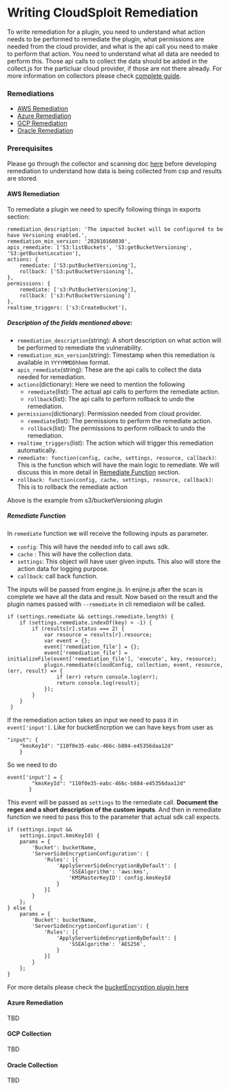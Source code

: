 # Writing CloudSploit Remediation
To write remediation for a plugin, you need to understand what action needs to be performed to remediate the plugin, what permissions are needed from the cloud provider, and what is the api call you need to make to perform that action. You need to understand what all data are needed to perform this. Those api calls to collect the data should be added in the collect.js for the particluar cloud provider, if those are not there already. For more information on collectors please check [complete guide](docs/writing-plugins.md).
### Remediations

* [AWS Remediation](#aws-remediation)
* [Azure Remediation](#azure-remediation)
* [GCP Remediation](#gcp-remediation)
* [Oracle Remediation](#oracle-remediation)

### Prerequisites
Please go through the collector and scanning doc [here](docs/writing-plugins.md) before developing remediation to understand how data is being collected from csp and results are stored.

#### AWS Remediation
To remediate a plugin we need to specify following things in exports section:
```
remediation_description: 'The impacted bucket will be configured to be have Versioning enabled.',
remediation_min_version: '202010160030',
apis_remediate: ['S3:listBuckets', 'S3:getBucketVersioning', 'S3:getBucketLocation'],
actions: {
    remediate: ['S3:putBucketVersioning'],
    rollback: ['S3:putBucketVersioning'],
},
permissions: {
    remediate: ['s3:PutBucketVersioning'],
    rollback: ['s3:PutBucketVersioning']
},
realtime_triggers: ['s3:CreateBucket'],
```
##### Description of the fields mentioned above:
* ```remediation_description```(string): A short description on what action will be performed to remediate the vulnerability.
* ```remediation_min_version```(string): Timestamp when this remediation is available in `YYYYMMDDhhmm` format.
* ```apis_remediate```(string): These are the api calls to collect the data needed for remediation.
* ```actions```(dictionary): Here we need to mention the following
    * ```remediate```(list): The actual api calls to perform the remediate action.
    * ```rollback```(list): The api calls to perform rollback to undo the remediation.
* ```permissions```(dictionary): Permission needed from cloud provider.
    * ```remediate```(list): The permissions to perform the remediate action.
    * ```rollback```(list): The permissions to perform rollback to undo the remediation.
* ```realtime_triggers```(list):  The action which will trigger this remediation automatically. 
* ```remediate: function(config, cache, settings, resource, callback)```: This is the function which will have the main logic to remediate. We will discuss this in more detail in [Remediate Function](#remediate-function) section.
* ```rollback: function(config, cache, settings, resource, callback)```: This is to rollback the remediate action

Above is the example from s3/bucketVersioning plugin
##### Remediate Function
In ```remediate``` function we will receive the following inputs as parameter.
* ```config```: This will have the needed info to call aws sdk.
* ```cache``` : This will have the collection data.
* ```settings```: This object will have user given inputs. This also will store the action data for logging purpose.
* ```callback```: call back function.

The inputs will be passed from engine.js. In enjine.js after the scan is complete we have all the data and result.
Now based on the result and the plugin names passed with ```--remediate``` in cli remediaion will be called.

```
if (settings.remediate && settings.remediate.length) {
    if (settings.remediate.indexOf(key) > -1) {
        if (results[r].status === 2) {
            var resource = results[r].resource;
            var event = {};
            event['remediation_file'] = {};
            event['remediation_file'] = initializeFile(event['remediation_file'], 'execute', key, resource);
            plugin.remediate(cloudConfig, collection, event, resource, (err, result) => {
                if (err) return console.log(err);
                return console.log(result);
            });
        }
    }
 }
```
If the remediation action takes an input we need to pass it in ```event['input']```. Like for bucketEncrption we can have keys from user as

```
"input": {
    "kmsKeyId": "110f0e35-eabc-466c-b884-e45356daa12d"
    }
```
So we need to do 
```
event['input'] = {
        "kmsKeyId": "110f0e35-eabc-466c-b884-e45356daa12d"
       }
```
This event will be passed as ```settings``` to the remediate call. **Document the regex and a short description of the custom inputs**.
And then in remediate function we need to pass this to the parameter that actual sdk call expects.

```
if (settings.input &&
    settings.input.kmsKeyId) {
    params = {
        'Bucket': bucketName,
        'ServerSideEncryptionConfiguration': {
            'Rules': [{
                'ApplyServerSideEncryptionByDefault': {
                    'SSEAlgorithm': 'aws:kms',
                    'KMSMasterKeyID': config.kmsKeyId
                }
            }]
        }
    };
} else {
    params = {
        'Bucket': bucketName,
        'ServerSideEncryptionConfiguration': {
            'Rules': [{
                'ApplyServerSideEncryptionByDefault': {
                    'SSEAlgorithm': 'AES256',
                }
            }]
        }
    };
}
```
For more details please check the [bucketEncryption plugin here](https://github.com/Khulnasoft/cloudsploit/blob/master/plugins/aws/s3/bucketEncryption.js)
#### Azure Remediation

TBD

#### GCP Collection

TBD

#### Oracle Collection

TBD
 